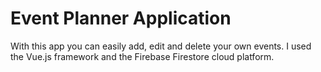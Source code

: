 # Event Planner Application

With this app you can easily add, edit and delete your own events.
I used the Vue.js framework and the Firebase Firestore cloud platform.
